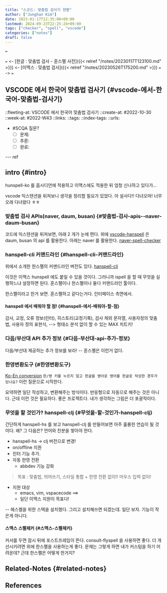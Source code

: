 ```yaml
---
title: "스코드: 맞춤법 검사기 현황"
author: ["Junghan Kim"]
date: 2023-01-17T12:35:00+09:00
lastmod: 2024-09-23T22:25:24+09:00
tags: ["checker", "spell", "vscode"]
categories: ["notes"]
draft: false
---
```


`=`

`=` &lt;- [한글 : 맞춤법 검사 - 훈스펠 사전]({{< relref "/notes/20230117T123100.md" >}}) &lt;- [이맥스 : 맞춤법 검사]({{< relref "/notes/20230526T175200.md" >}}) `=` -&gt; `=`


## VSCODE 에서 한국어 맞춤법 검사기 {#vscode-에서-한국어-맞춤법-검사기}

::fleeting-at: VSCODE 에서 한국어 맞춤법 검사기 ::create-at: #2022-10-30 ::week-at: #2022-W43 ::links: ::tags: ::index-tags: ::urls:

-   \#SCQA 질문?
    -   [ ] 문제:
    -   [ ] 추론:
    -   [ ] 완료:

--- ref


## intro {#intro}

hunspell-ko 를 옵시디언에 적용하고 이맥스에도 적용한 뒤 엄청 신나하고 있다가...

vscode 익스텐션을 뒤져보니 생각을 정리할 필요가 있었다. 아 설사다!! 다녀오마! 너무 오래 다녀왔다 ㅎㅎ


### 맞춤법 검사 APIs(naver, daum, busan) {#맞춤법-검사-apis--naver-daum-busan}

코드에 익스텐션을 뒤져보면, 아래 2 개가 눈에 띈다. 위에 [vscode-hanspell](https://github.com/9beach/vscode-hanspell) 은 daum, busan 의 api 를 활용한다. 아래는 naver 를 활용한다. [naver-spell-checker](https://github.com/hannut91/korean-spell-checker-vs-code)


### hanspell-cli 커맨드라인 {#hanspell-cli-커맨드라인}

위에서 소개한 한스펠의 커맨드라인 버전도 있다. [hanspell-cli](https://github.com/9beach/hanspell)

이것은 이맥스 hunspell 에도 붙일 수 있을 것이다. 그러니까 ispell 을 할 때 무엇을 실행하느냐 설정하면 된다. 훈스펠이나 한스펠이나 둘다 커맨드라인 툴이다.

한스펠이라고 한거 보면. 훈스펠하고 같다는거다. 인터페이스 측면에서.


#### hanspell 에서 배워야 할 점! {#hanspell-에서-배워야-할-점}

감사, 교정, 오류 정보(린터), 히스토리(교정기록), 검사 제외 문자열, 사용자정의 맞춤법, 사용자 정의 표현식, --&gt; 형태소 분석 없이 할 수 있는 MAX 치트키!


### 다음/부산대 API 추가 정보 {#다음-부산대-api-추가-정보}

다음/부산대 제공하는 추가 정보를 보라! -- 훈스펠은 이런거 없다.


### 한영변환도구 {#한영변환도구}

[Ko-En conversion](https://github.com/LeeSeungYun1020/vscode-ko-en-conversion) `한/영 키를 누르지 않고 한글을 영어로 영어를 한글로 작성한 경우가 있나요?` 이런 질문으로 시작한다.

요약하면 일단 작성하고, 변환해주는 방식이다. 반응형으로 자동으로 해주는 것은 아니다. 근데 이런 것은 필요하다. 좋은 프로젝트다. 내가 생각하는 그림은 더 포괄적이다.


### 무엇을 할 것인가? hanspell-clj {#무엇을-할-것인가-hanspell-clj}

간단하게 hanspell-hs 를 보고 hanspell-clj 를 만들어보면 아주 훌륭한 연습이 될 것이다. 왜? 그 다음은? 언어와 친분을 쌓아야 한다.

-   hanspell-hs -&gt; clj 버전으로 변경!
-   on/offline 지원
-   린터 기능 추가.
-   자동 한영 전환
    -   abbdev 기능 강화

> 목표 : 맞춤법, 띄어쓰기, 스타일 통합 + 한영 전환 없이!! 마우스 입력 없이!

-   지원 대상
    -   emacs, vim, vspacecode ==&gt;
    -   일단 이맥스 지원이 목표다!

-- 헤스켈을 위한 스택을 설치했다. 그리고 설치해쓰면 되겠는데. 일단 보자. 기능이 작은게 아니다.


#### 스맥스 스펠체커 {#스맥스-스펠체커}

커서를 두면 잠시 뒤에 포스트프레임이 뜬다. consult-flyspell 을 사용하면 좋다. 더 개선시키려면 위에 한스펠을 사용하는게 좋다. 문제는 그렇게 하면 내가 커스텀을 하기 어려운데? 근데 한스펠은 어떻게 한거지?


## Related-Notes {#related-notes}

## References

<style>.csl-entry{text-indent: -1.5em; margin-left: 1.5em;}</style><div class="csl-bib-body">
</div>
